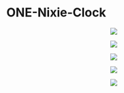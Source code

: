 # ONE-Nixie-Clock

<p align="center"><img src="https://github.com/marcinsaj/ONE-Nixie-Clock/blob/main/extras/one_nixie_clock_diagram.jpg"></p>

<p align="center"><img src="https://github.com/marcinsaj/ONE-Nixie-Clock/blob/main/extras/one-nixie-clock-sockets.gif"></p>

<p align="center"><img src="https://github.com/marcinsaj/ONE-Nixie-Clock/blob/main/extras/one-nixie-clock-arduino-code.gif"></p>

<p align="center"><img src="https://github.com/marcinsaj/ONE-Nixie-Clock/blob/main/extras/one-nixie-clock-time-reading.gif"></p>


<p align="center"><img src="https://github.com/marcinsaj/ONE-Nixie-Clock/blob/main/datasheet/ONE-Nixie-Clock-Schematic.png"></p>
